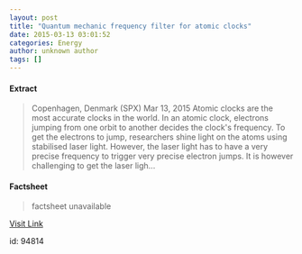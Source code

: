 ```yaml
---
layout: post
title: "Quantum mechanic frequency filter for atomic clocks"
date: 2015-03-13 03:01:52
categories: Energy
author: unknown author
tags: []
---
```



#### Extract
>Copenhagen, Denmark (SPX) Mar 13, 2015 Atomic clocks are the most accurate clocks in the world. In an atomic clock, electrons jumping from one orbit to another decides the clock's frequency. To get the electrons to jump, researchers shine light on the atoms using stabilised laser light. However, the laser light has to have a very precise frequency to trigger very precise electron jumps. It is however challenging to get the laser ligh...

#### Factsheet
>factsheet unavailable

[Visit Link](http://www.spacedaily.com/reports/Quantum_mechanic_frequency_filter_for_atomic_clocks_999.html)

id:   94814


